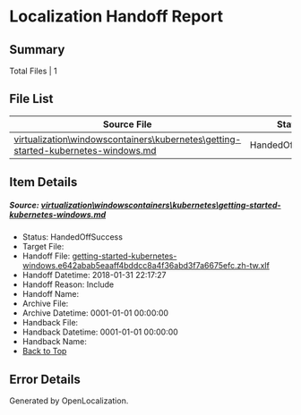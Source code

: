 # <a name='report-top'></a> Localization Handoff Report

## Summary
 Total Files | 1

## File List
 Source File | Status | Details 
 ----------- | ------ | ------- 
 [virtualization\windowscontainers\kubernetes\getting-started-kubernetes-windows.md](https://github.com/Microsoft/Virtualization-Documentation-Private/blob/f542e8c95b5bb31b05b7c88f598f00f76779b519/virtualization/windowscontainers/kubernetes/getting-started-kubernetes-windows.md) | HandedOffSuccess | [Details](#c3c2df4211aaf12cb8fbeb6eff1f8e95edd415ab340)

## Item Details
##### <a name='c3c2df4211aaf12cb8fbeb6eff1f8e95edd415ab340'></a> Source: [virtualization\windowscontainers\kubernetes\getting-started-kubernetes-windows.md](https://github.com/Microsoft/Virtualization-Documentation-Private/blob/f542e8c95b5bb31b05b7c88f598f00f76779b519/virtualization/windowscontainers/kubernetes/getting-started-kubernetes-windows.md)
* Status: HandedOffSuccess
* Target File: 
* Handoff File: [getting-started-kubernetes-windows.e642abab5eaaff4bddcc8a4f36abd3f7a6675efc.zh-tw.xlf](https://github.com/MicrosoftDocs/Virtualization-Documentation-Private.handoff/blob/d65d0c2e18bd6bf7eee70092c90897f1a862bcc2/ol-handoff/MicrosoftDocs/Virtualization-Documentation-Private.zh-tw/live/getting-started-kubernetes-windows.e642abab5eaaff4bddcc8a4f36abd3f7a6675efc.zh-tw.xlf)
* Handoff Datetime: 2018-01-31 22:17:27
* Handoff Reason: Include
* Handoff Name: 
* Archive File: 
* Archive Datetime: 0001-01-01 00:00:00
* Handback File: 
* Handback Datetime: 0001-01-01 00:00:00
* Handback Name: 
* [Back to Top](#report-top)


## Error Details

Generated by OpenLocalization.
